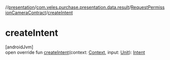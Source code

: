 //[presentation](../../../index.md)/[com.veles.purchase.presentation.data.result](../index.md)/[RequestPermissionCameraContract](index.md)/[createIntent](create-intent.md)

# createIntent

[androidJvm]\
open override fun [createIntent](create-intent.md)(context: [Context](https://developer.android.com/reference/kotlin/android/content/Context.html), input: [Unit](https://kotlinlang.org/api/latest/jvm/stdlib/kotlin/-unit/index.html)): [Intent](https://developer.android.com/reference/kotlin/android/content/Intent.html)
